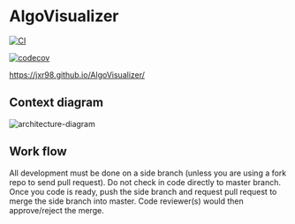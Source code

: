 # AlgoVisualizer

[![CI](https://github.com/jxr98/AlgoVisualizer/actions/workflows/test.yml/badge.svg?branch=master)](https://github.com/jxr98/AlgoVisualizer/actions/workflows/test.yml)

[![codecov](https://codecov.io/gh/jxr98/AlgoVisualizer/branch/master/graph/badge.svg?token=0PDTWCHB7U)](https://codecov.io/gh/jxr98/AlgoVisualizer)

https://jxr98.github.io/AlgoVisualizer/


## Context diagram

![architecture-diagram](https://user-images.githubusercontent.com/22283515/218625272-b32fc72c-7f49-4b03-86c3-ab7014f3d7bb.png)


## Work flow
All development must be done on a side branch (unless you are using a fork repo to send pull request). Do not check in code directly to master branch. Once you code is ready, push the side branch and request pull request to merge the side branch into master. Code reviewer(s) would then approve/reject the merge.
